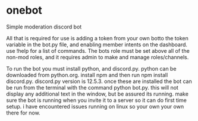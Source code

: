 # onebot
Simple moderation discord bot

All that is required for use is adding a token from your own botto the token variable in the bot.py file, and enabling member intents on the dashboard. 
use !help for a list of commands. The bots role must be set above all of the non-mod roles, and it requires admin to make and manage roles/channels.

To run the bot you must install python, and discord.py. python can be downloaded from python.org. install npm and then run npm install discord.py. discord.py version is 12.5.3. once these are installed the bot can be run from the terminal with the command python bot.py. this will not display any additional text in the window, but be assured its running. make sure the bot is running when you invite it to a server so it can do first time setup. i have encountered issues running on linux so your own your own there for now.
